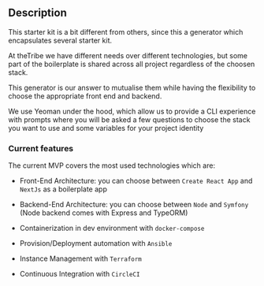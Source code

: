 ## Description

This starter kit is a bit different from others, since this a generator which encapsulates several starter kit. 

At theTribe we have different needs over different technologies, but some part of the boilerplate is shared across all project regardless of the choosen stack.

This generator is our answer to mutualise them while having the flexibility to choose the appropriate front end and backend. 

We use Yeoman under the hood, which allow us to provide a CLI experience with prompts where you will be asked 
a few questions to choose the stack you want to use and some variables for your project identity


### Current features 

The current MVP covers the most used technologies which are:

* Front-End Architecture: you can choose between `Create React App` and `NextJs` as a boilerplate app


* Backend-End Architecture: you can choose between `Node` and `Symfony` (Node backend comes with Express and TypeORM)
  

* Containerization in dev environment with `docker-compose` 


* Provision/Deployment automation with `Ansible`


* Instance Management with `Terraform`

  
* Continuous Integration with `CircleCI`


